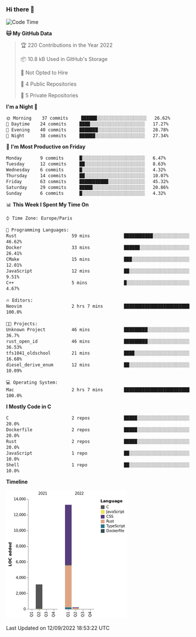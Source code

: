 ### Hi there 👋

<!--START_SECTION:waka-->
![Code Time](http://img.shields.io/badge/Code%20Time-1%2C608%20hrs%2028%20mins-blue)

**🐱 My GitHub Data** 

> 🏆 220 Contributions in the Year 2022
 > 
> 📦 10.8 kB Used in GitHub's Storage 
 > 
> 🚫 Not Opted to Hire
 > 
> 📜 4 Public Repositories 
 > 
> 🔑 5 Private Repositories  
 > 
**I'm a Night 🦉** 

```text
🌞 Morning    37 commits     ██████░░░░░░░░░░░░░░░░░░░   26.62% 
🌆 Daytime    24 commits     ████░░░░░░░░░░░░░░░░░░░░░   17.27% 
🌃 Evening    40 commits     ███████░░░░░░░░░░░░░░░░░░   28.78% 
🌙 Night      38 commits     ██████░░░░░░░░░░░░░░░░░░░   27.34%

```
📅 **I'm Most Productive on Friday** 

```text
Monday       9 commits      █░░░░░░░░░░░░░░░░░░░░░░░░   6.47% 
Tuesday      12 commits     ██░░░░░░░░░░░░░░░░░░░░░░░   8.63% 
Wednesday    6 commits      █░░░░░░░░░░░░░░░░░░░░░░░░   4.32% 
Thursday     14 commits     ██░░░░░░░░░░░░░░░░░░░░░░░   10.07% 
Friday       63 commits     ███████████░░░░░░░░░░░░░░   45.32% 
Saturday     29 commits     █████░░░░░░░░░░░░░░░░░░░░   20.86% 
Sunday       6 commits      █░░░░░░░░░░░░░░░░░░░░░░░░   4.32%

```


📊 **This Week I Spent My Time On** 

```text
⌚︎ Time Zone: Europe/Paris

💬 Programming Languages: 
Rust                     59 mins             ███████████░░░░░░░░░░░░░░   46.62% 
Docker                   33 mins             ██████░░░░░░░░░░░░░░░░░░░   26.41% 
CMake                    15 mins             ███░░░░░░░░░░░░░░░░░░░░░░   12.01% 
JavaScript               12 mins             ██░░░░░░░░░░░░░░░░░░░░░░░   9.51% 
C++                      5 mins              █░░░░░░░░░░░░░░░░░░░░░░░░   4.67%

🔥 Editors: 
Neovim                   2 hrs 7 mins        █████████████████████████   100.0%

🐱‍💻 Projects: 
Unknown Project          46 mins             █████████░░░░░░░░░░░░░░░░   36.7% 
rust_open_id             46 mins             █████████░░░░░░░░░░░░░░░░   36.53% 
tfs1041_oldschool        21 mins             ████░░░░░░░░░░░░░░░░░░░░░   16.68% 
diesel_derive_enum       12 mins             ██░░░░░░░░░░░░░░░░░░░░░░░   10.09%

💻 Operating System: 
Mac                      2 hrs 7 mins        █████████████████████████   100.0%

```

**I Mostly Code in C** 

```text
C                        2 repos             █████░░░░░░░░░░░░░░░░░░░░   20.0% 
Dockerfile               2 repos             █████░░░░░░░░░░░░░░░░░░░░   20.0% 
Rust                     2 repos             █████░░░░░░░░░░░░░░░░░░░░   20.0% 
JavaScript               1 repo              ██░░░░░░░░░░░░░░░░░░░░░░░   10.0% 
Shell                    1 repo              ██░░░░░░░░░░░░░░░░░░░░░░░   10.0%

```


**Timeline**

![Chart not found](https://raw.githubusercontent.com/nu-wa/nu-wa/main/charts/bar_graph.png) 


 Last Updated on 12/09/2022 18:53:22 UTC
<!--END_SECTION:waka-->

<!--
**nu-wa/nu-wa** is a ✨ _special_ ✨ repository because its `README.md` (this file) appears on your GitHub profile.

Here are some ideas to get you started:

- 🔭 I’m currently working on ...
- 🌱 I’m currently learning ...
- 👯 I’m looking to collaborate on ...
- 🤔 I’m looking for help with ...
- 💬 Ask me about ...
- 📫 How to reach me: ...
- 😄 Pronouns: ...
- ⚡ Fun fact: ...
-->
